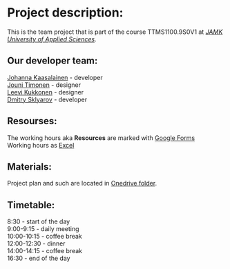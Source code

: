 # Project description:

This is the team project that is part of the course TTMS1100.9S0V1 at _[JAMK University of Applied Sciences](https://www.jamk.fi/en/Home/)_.

## Our developer team:

[Johanna Kaasalainen](https://github.com/lasikuula) - developer  
[Jouni Timonen](https://github.com/JouniTimonen) - designer  
[Leevi Kukkonen](https://github.com/Lewizkuz) - designer  
[Dmitry Sklyarov](https://github.com/sudexp) - developer

## Resourses:

The working hours aka **Resources** are marked with [Google Forms](https://docs.google.com/forms/d/e/1FAIpQLSf87oao9gASZssCMJP5kPLuoHBxJdDThmxjrn5yhZPqzEg93g/viewform)  
Working hours as [Excel](https://docs.google.com/spreadsheets/d/1eZ1vn9L-PebnHfg2CDteYSFt9b-gpKnZHaR0p0UQWvA/edit?usp=sharing)

## Materials:

Project plan and such are located in [Onedrive folder](https://jamkstudent-my.sharepoint.com/:f:/g/personal/l4062_student_jamk_fi/En-nLszMSxpMr3jjtV6nWAkBMdWMWLJ9lIKlpbau7GCuxw?e=RShYdB).
## Timetable:

8:30 - start of the day  
9:00-9:15 - daily meeting  
10:00-10:15 - coffee break  
12:00-12:30 - dinner  
14:00-14:15 - coffee break  
16:30 - end of the day
